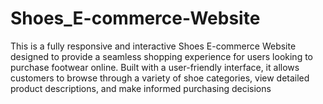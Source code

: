 # Shoes_E-commerce-Website
This is a fully responsive and interactive Shoes E-commerce Website designed to provide a seamless shopping experience for users looking to purchase footwear online. Built with a user-friendly interface, it allows customers to browse through a variety of shoe categories, view detailed product descriptions, and make informed purchasing decisions
